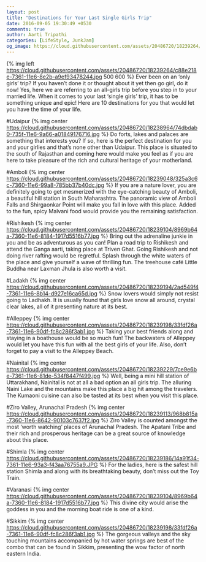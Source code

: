 ```yaml
---
layout: post
title: "Destinations for Your Last Single Girls Trip"
date: 2016-09-05 19:30:49 +0530
comments: true
author: Aarti Tripathi
categories: [LifeStyle, JunkJam]
og_image: https://cloud.githubusercontent.com/assets/20486720/18239264/c88e218e-7361-11e6-8e2b-a9ef93478244.jpg
---
```


{% img left https://cloud.githubusercontent.com/assets/20486720/18239264/c88e218e-7361-11e6-8e2b-a9ef93478244.jpg 500 600 %}
Ever been on an ‘only girls’ trip? If you haven’t done it or thought about it yet then go girl, do it now! Yes, here we are referring to an all-girls trip before you step in to your married life. When it comes to your last ‘single girls’ trip, it has to be something unique and epic! Here are 10 destinations for you that would let you have the time of your life.
<!-- more -->

#Udaipur
{% img center https://cloud.githubusercontent.com/assets/20486720/18238964/74dbdab0-735f-11e6-9a66-a01849176716.jpg %}
Do forts, lakes and palaces are something that interests you? If so, here is the perfect destination for you and your girlies and that’s none other than Udaipur. This place is situated to the south of Rajasthan and coming here would make you feel as if you are here to take pleasure of the rich and cultural heritage of your motherland. 

#Amboli
{% img center https://cloud.githubusercontent.com/assets/20486720/18239048/325a3c6c-7360-11e6-99a8-785bb37b40dc.jpg %}
If you are a nature lover, you are definitely going to get mesmerized with the eye-catching beauty of Amboli, a beautiful hill station in South Maharashtra. The panoramic view of Amboli Falls and Shirgaonkar Point will make you fall in love with this place. Added to the fun, spicy Malvani food would provide you the remaining satisfaction.

#Rishikesh
{% img center https://cloud.githubusercontent.com/assets/20486720/18239104/8969b64a-7360-11e6-8184-1917d5516b77.jpg %}
Bring out the adrenaline junkie in you and be as adventurous as you can! Plan a road trip to Rishikesh and attend the Ganga aarti, taking place at Triven Ghat. Going Rishikesh and not doing river rafting would be regretful. Splash through the white waters of the place and give yourself a wave of thrilling fun. The treehouse café Little Buddha near Laxman Jhula is also worth a visit.

#Ladakh
{% img center https://cloud.githubusercontent.com/assets/20486720/18239194/2ad549f4-7361-11e6-8b14-d927e16ca65d.jpg %}
Snow lovers would simply not resist going to Ladhakh. It is usually found that girls love snow all around, crystal clear lakes, all of it presenting nature at its best.

#Alleppey
{% img center https://cloud.githubusercontent.com/assets/20486720/18239198/33fdf26a-7361-11e6-90df-fc8c286f3ab1.jpg %}
Taking your best friends along and staying in a boathouse would be so much fun! The backwaters of Alleppey would let you have this fun with all the best girls of your life. Also, don’t forget to pay a visit to the Alleppey Beach.

#Nainital
{% img center https://cloud.githubusercontent.com/assets/20486720/18239229/7ce9e6be-7361-11e6-81de-534f8447f499.jpg %}
Well, being a mini hill station of Uttarakhand, Nainital is not at all a bad option an all girls trip. The alluring Naini Lake and the mountains make this place a big hit among the travelers. The Kumaoni cuisine can also be tasted at its best when you visit this place.

#Ziro Valley, Arunachal Pradesh
{% img center https://cloud.githubusercontent.com/assets/20486720/18239113/968b815a-7360-11e6-8642-90103c7637f2.jpg %}
Ziro Valley is counted amongst the most ‘worth watching’ places of Arunachal Pradesh. The Apatani Tribe and their rich and prosperous heritage can be a great source of knowledge about this place. 

#Shimla
{% img center https://cloud.githubusercontent.com/assets/20486720/18239186/14a91f34-7361-11e6-93a3-f43aa76755a9.JPG %}
For the ladies, here is the safest hill station Shimla and along with its breathtaking beauty, don’t miss out the Toy Train.

#Varanasi
{% img center https://cloud.githubusercontent.com/assets/20486720/18239104/8969b64a-7360-11e6-8184-1917d5516b77.jpg %}
This divine city would arise the goddess in you and the morning boat ride is one of a kind.

#Sikkim
{% img center https://cloud.githubusercontent.com/assets/20486720/18239198/33fdf26a-7361-11e6-90df-fc8c286f3ab1.jpg %}
The gorgeous valleys and the sky touching mountains accompanied by hot water springs are best of the combo that can be found in Sikkim, presenting the wow factor of north eastern India.
